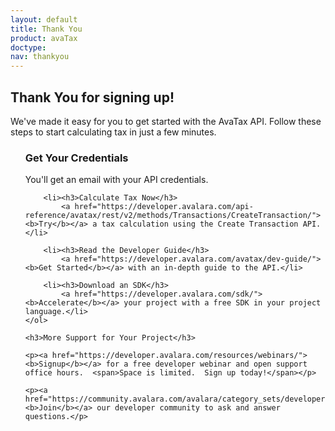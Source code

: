 ```yaml
---
layout: default
title: Thank You
product: avaTax
doctype: 
nav: thankyou
---
```

<div>
	<h2>Thank You for signing up!</h2>
	We've made it easy for you to get started with the AvaTax API.  Follow these steps to start calculating tax in just a few minutes.
	<ol style="list-style-type: none;">
		<li><h3>Get Your Credentials</h3>
		You'll get an email with your API credentials.</li>

		<li><h3>Calculate Tax Now</h3>
			<a href="https://developer.avalara.com/api-reference/avatax/rest/v2/methods/Transactions/CreateTransaction/"><b>Try</b></a> a tax calculation using the Create Transaction API.</li>

		<li><h3>Read the Developer Guide</h3>
			<a href="https://developer.avalara.com/avatax/dev-guide/"><b>Get Started</b></a> with an in-depth guide to the API.</li>

		<li><h3>Download an SDK</h3>
			<a href="https://developer.avalara.com/sdk/"><b>Accelerate</b></a> your project with a free SDK in your project language.</li>
	</ol>

	<h3>More Support for Your Project</h3>

	<p><a href="https://developer.avalara.com/resources/webinars/"><b>Signup</b></a> for a free developer webinar and open support office hours.  <span>Space is limited.  Sign up today!</span></p>

	<p><a href="https://community.avalara.com/avalara/category_sets/developers"><b>Join</b></a> our developer community to ask and answer questions.</p>
	
</div>